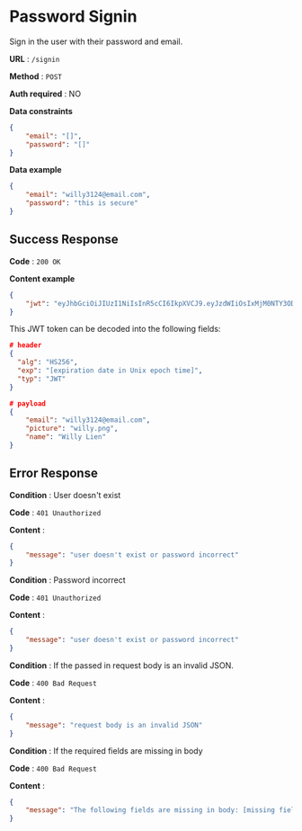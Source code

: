 # Password Signin

Sign in the user with their password and email.

**URL** : `/signin`

**Method** : `POST`

**Auth required** : NO

**Data constraints**

```json
{
    "email": "[]",
    "password": "[]"
}
```

**Data example**

```json
{
    "email": "willy3124@email.com",
    "password": "this is secure"
}
```

## Success Response

**Code** : `200 OK`

**Content example**

```json
{
    "jwt": "eyJhbGciOiJIUzI1NiIsInR5cCI6IkpXVCJ9.eyJzdWIiOsIxMjM0NTY3ODkwIiwibmFtZSI6IkpvaG4gRG9lIiwiaWF0IjzxNTE2MjM5MDIyfQ.SflKxwRJSMeKKF2QT4fwpMeJf36POk6yJi_adQssw5c"
}
```

This JWT token can be decoded into the following fields:

```json
# header
{
  "alg": "HS256",
  "exp": "[expiration date in Unix epoch time]",
  "typ": "JWT"
}

# payload
{
    "email": "willy3124@email.com",
    "picture": "willy.png",
    "name": "Willy Lien"
}
```

## Error Response

**Condition** : User doesn't exist

**Code** : `401 Unauthorized`

**Content** :

```json
{
    "message": "user doesn't exist or password incorrect"
}
```

**Condition** : Password incorrect

**Code** : `401 Unauthorized`

**Content** :

```json
{
    "message": "user doesn't exist or password incorrect"
}
```

**Condition** : If the passed in request body is an invalid JSON.

**Code** : `400 Bad Request`

**Content** :

```json
{
    "message": "request body is an invalid JSON"
}
```

**Condition** : If the required fields are missing in body

**Code** : `400 Bad Request`

**Content** :

```json
{
    "message": "The following fields are missing in body: [missing fields]"
}
```

